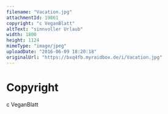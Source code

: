 ```yaml
---
filename: "Vacation.jpg"
attachmentId: 19861
copyright: "c VeganBlatt"
altText: "sinnvoller Urlaub"
width: 1800
height: 1124
mimeType: "image/jpeg"
uploadDate: "2016-06-09 18:20:18"
originalUrl: "https://bxq4fb.myraidbox.de/i/Vacation.jpg"
---
```


# Copyright

c VeganBlatt

